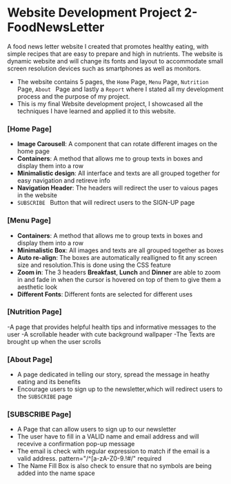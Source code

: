 # Website Development Project 2-FoodNewsLetter
A food news letter website I created that promotes healthy eating, with simple recipes that are easy to prepare and high in nutrients. The website is dynamic website and will change its fonts and layout to accommodate small screen resolution devices such as smartphones as well as monitors.
- The website contains 5 pages, the `Home` Page, `Menu` Page, `Nutrition` Page, `About ` Page and lastly a `Report` where I stated all my development process and the purpose of my project.
- This is my final Website development project, I showcased all the techniques I have learned and applied it to this website.

### [Home Page]
- **Image Carousell**: A component that can rotate different images on the home page
- **Containers**: A method that allows me to group texts in boxes and display them into a row
- **Minimalistic design**: All interface and texts are all grouped together for easy navigation and retireve info
- **Navigation Header**: The headers will redirect the user to vaious pages in the website
- `SUBSCRIBE ` Button that will redirect users to the SIGN-UP page


### [Menu Page]
- **Containers**: A method that allows me to group texts in boxes and display them into a row
- **Minimalistic Box**: All images and texts are all grouped together as boxes
- **Auto re-align**: The boxes are automatically realligned to fit any screen size and resolution.This is done using the CSS feature
- **Zoom in**: The 3 headers **Breakfast**, **Lunch** and **Dinner** are able to zoom in and fade in when the cursor is hovered on top of them to give them a aesthetic look
- **Different Fonts**: Different fonts are selected for different uses


### [Nutrition Page]
-A page that provides helpful health tips and informative messages to the user
-A scrollable header with cute background wallpaper
-The Texts are brought up when the user scrolls


### [About Page]
- A page dedicated in telling our story, spread the message in heathy eating and its benefits
- Encourage users to sign up to the newsletter,which will redirect users to the `SUBSCRIBE` page


### [SUBSCRIBE  Page]
- A Page that can allow users to sign up to our newsletter
- The user have to fill in a VALID name and email address and will recevive a confirmation pop-up message
- The email is check with regular expression to match if the email is a valid address.
     pattern="/^[a-zA-Z0-9.!#$%&’*+/=?^_`{|}~-]+@[a-zA-Z0-9-]+(?:\.[a-zA-Z0-9-]+)*$/"
    required
- The Name Fill Box is also check to ensure that no symbols are being added into the name space
